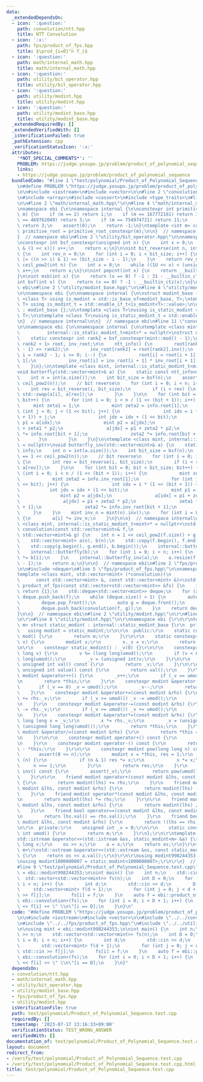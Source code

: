 ```yaml
---
data:
  _extendedDependsOn:
  - icon: ':question:'
    path: convolution/ntt.hpp
    title: NTT Convolution
  - icon: ':x:'
    path: fps/product_of_fps.hpp
    title: $\prod_{i=0}^n f_i$
  - icon: ':question:'
    path: math/internal_math.hpp
    title: math/internal_math.hpp
  - icon: ':question:'
    path: utility/bit_operator.hpp
    title: utility/bit_operator.hpp
  - icon: ':question:'
    path: utility/modint.hpp
    title: utility/modint.hpp
  - icon: ':question:'
    path: utility/modint_base.hpp
    title: utility/modint_base.hpp
  _extendedRequiredBy: []
  _extendedVerifiedWith: []
  _isVerificationFailed: true
  _pathExtension: cpp
  _verificationStatusIcon: ':x:'
  attributes:
    '*NOT_SPECIAL_COMMENTS*': ''
    PROBLEM: https://judge.yosupo.jp/problem/product_of_polynomial_sequence
    links:
    - https://judge.yosupo.jp/problem/product_of_polynomial_sequence
  bundledCode: "#line 1 \"test/polynomial/Product_of_Polynomial_Sequence.test.cpp\"\
    \n#define PROBLEM \"https://judge.yosupo.jp/problem/product_of_polynomial_sequence\"\
    \n\n#include <iostream>\n#include <vector>\n\n#line 2 \"convolution/ntt.hpp\"\n\
    \n#include <array>\n#include <cassert>\n#include <type_traits>\n#line 7 \"convolution/ntt.hpp\"\
    \n\n#line 2 \"math/internal_math.hpp\"\n\n#line 4 \"math/internal_math.hpp\"\n\
    \nnamespace ebi {\n\nnamespace internal {\n\nconstexpr int primitive_root_constexpr(int\
    \ m) {\n    if (m == 2) return 1;\n    if (m == 167772161) return 3;\n    if (m\
    \ == 469762049) return 3;\n    if (m == 754974721) return 11;\n    if (m == 998244353)\
    \ return 3;\n    assert(0);\n    return -1;\n}\ntemplate <int m> constexpr int\
    \ primitive_root = primitive_root_constexpr(m);\n\n}  // namespace internal\n\n\
    }  // namespace ebi\n#line 2 \"utility/bit_operator.hpp\"\n\nnamespace ebi {\n\
    \nconstexpr int bsf_constexpr(unsigned int n) {\n    int x = 0;\n    while (!(n\
    \ & (1 << x))) x++;\n    return x;\n}\n\nint bit_reverse(int n, int bit_size)\
    \ {\n    int rev_n = 0;\n    for (int i = 0; i < bit_size; i++) {\n        rev_n\
    \ |= ((n >> i) & 1) << (bit_size - i - 1);\n    }\n    return rev_n;\n}\n\nint\
    \ ceil_pow2(int n) {\n    int x = 0;\n    while ((1U << x) < (unsigned int)(n))\
    \ x++;\n    return x;\n}\n\nint popcnt(int x) {\n    return __builtin_popcount(x);\n\
    }\n\nint msb(int x) {\n    return (x == 0) ? -1 : 31 - __builtin_clz(x);\n}\n\n\
    int bsf(int x) {\n    return (x == 0) ? -1 : __builtin_ctz(x);\n}\n\n}  // namespace\
    \ ebi\n#line 2 \"utility/modint_base.hpp\"\n\n#line 4 \"utility/modint_base.hpp\"\
    \n\nnamespace ebi {\n\nnamespace internal {\n\nstruct modint_base {};\n\ntemplate\
    \ <class T> using is_modint = std::is_base_of<modint_base, T>;\ntemplate <class\
    \ T> using is_modint_t = std::enable_if_t<is_modint<T>::value>;\n\nstruct static_modint_base\
    \ : modint_base {};\n\ntemplate <class T>\nusing is_static_modint = std::is_base_of<internal::static_modint_base,\
    \ T>;\n\ntemplate <class T>\nusing is_static_modint_t = std::enable_if_t<is_static_modint<T>::value>;\n\
    \n}  // namespace internal\n\n}  // namespace ebi\n#line 11 \"convolution/ntt.hpp\"\
    \n\nnamespace ebi {\n\nnamespace internal {\n\ntemplate <class mint, int g = internal::primitive_root<mint::mod()>,\n\
    \          internal::is_static_modint_t<mint>* = nullptr>\nstruct ntt_info {\n\
    \    static constexpr int rank2 = bsf_constexpr(mint::mod() - 1);\n\n    std::array<mint,\
    \ rank2 + 1> root, inv_root;\n\n    ntt_info() {\n        root[rank2] = mint(g).pow((mint::mod()\
    \ - 1) >> rank2);\n        inv_root[rank2] = root[rank2].inv();\n        for (int\
    \ i = rank2 - 1; i >= 0; i--) {\n            root[i] = root[i + 1] * root[i +\
    \ 1];\n            inv_root[i] = inv_root[i + 1] * inv_root[i + 1];\n        }\n\
    \    }\n};\n\ntemplate <class mint, internal::is_static_modint_t<mint>* = nullptr>\n\
    void butterfly(std::vector<mint>& a) {\n    static const ntt_info<mint> info;\n\
    \    int n = int(a.size());\n    int bit_size = bsf(n);\n    assert(n == 1 <<\
    \ ceil_pow2(n));\n    // bit reverse\n    for (int i = 0; i < n; i++) {\n    \
    \    int rev = bit_reverse(i, bit_size);\n        if (i < rev) {\n           \
    \ std::swap(a[i], a[rev]);\n        }\n    }\n\n    for (int bit = 0; bit < bit_size;\
    \ bit++) {\n        for (int i = 0; i < n / (1 << (bit + 1)); i++) {\n       \
    \     mint zeta1 = 1;\n            mint zeta2 = info.root[1];\n            for\
    \ (int j = 0; j < (1 << bit); j++) {\n                int idx = i * (1 << (bit\
    \ + 1)) + j;\n                int jdx = idx + (1 << bit);\n                mint\
    \ p1 = a[idx];\n                mint p2 = a[jdx];\n                a[idx] = p1\
    \ + zeta1 * p2;\n                a[jdx] = p1 + zeta2 * p2;\n                zeta1\
    \ *= info.root[bit + 1];\n                zeta2 *= info.root[bit + 1];\n     \
    \       }\n        }\n    }\n}\n\ntemplate <class mint, internal::is_static_modint_t<mint>*\
    \ = nullptr>\nvoid butterfly_inv(std::vector<mint>& a) {\n    static const ntt_info<mint>\
    \ info;\n    int n = int(a.size());\n    int bit_size = bsf(n);\n    assert(n\
    \ == 1 << ceil_pow2(n));\n    // bit reverse\n    for (int i = 0; i < n; i++)\
    \ {\n        int rev = bit_reverse(i, bit_size);\n        if (i < rev) std::swap(a[i],\
    \ a[rev]);\n    }\n\n    for (int bit = 0; bit < bit_size; bit++) {\n        for\
    \ (int i = 0; i < n / (1 << (bit + 1)); i++) {\n            mint zeta1 = 1;\n\
    \            mint zeta2 = info.inv_root[1];\n            for (int j = 0; j < (1\
    \ << bit); j++) {\n                int idx = i * (1 << (bit + 1)) + j;\n     \
    \           int jdx = idx + (1 << bit);\n                mint p1 = a[idx];\n \
    \               mint p2 = a[jdx];\n                a[idx] = p1 + zeta1 * p2;\n\
    \                a[jdx] = p1 + zeta2 * p2;\n                zeta1 *= info.inv_root[bit\
    \ + 1];\n                zeta2 *= info.inv_root[bit + 1];\n            }\n   \
    \     }\n    }\n    mint inv_n = mint(n).inv();\n    for (int i = 0; i < n; i++)\
    \ {\n        a[i] *= inv_n;\n    }\n}\n\n}  // namespace internal\n\ntemplate\
    \ <class mint, internal::is_static_modint_t<mint>* = nullptr>\nstd::vector<mint>\
    \ convolution(const std::vector<mint>& f,\n                              const\
    \ std::vector<mint>& g) {\n    int n = 1 << ceil_pow2(f.size() + g.size() - 1);\n\
    \    std::vector<mint> a(n), b(n);\n    std::copy(f.begin(), f.end(), a.begin());\n\
    \    std::copy(g.begin(), g.end(), b.begin());\n    internal::butterfly(a);\n\
    \    internal::butterfly(b);\n    for (int i = 0; i < n; i++) {\n        a[i]\
    \ *= b[i];\n    }\n    internal::butterfly_inv(a);\n    a.resize(f.size() + g.size()\
    \ - 1);\n    return a;\n}\n\n}  // namespace ebi\n#line 2 \"fps/product_of_fps.hpp\"\
    \n\n#include <deque>\n#line 5 \"fps/product_of_fps.hpp\"\n\nnamespace ebi {\n\n\
    template <class mint, std::vector<mint> (*convolution)(\n                    \
    \      const std::vector<mint> &, const std::vector<mint> &)>\nstd::vector<mint>\
    \ product_of_fps(const std::vector<std::vector<mint>> &fs) {\n    if (fs.empty())\
    \ return {1};\n    std::deque<std::vector<mint>> deque;\n    for (auto &f : fs)\
    \ deque.push_back(f);\n    while (deque.size() > 1) {\n        auto f = deque.front();\n\
    \        deque.pop_front();\n        auto g = deque.front();\n        deque.pop_front();\n\
    \        deque.push_back(convolution(f, g));\n    }\n    return deque.front();\n\
    }\n\n}  // namespace ebi\n#line 2 \"utility/modint.hpp\"\n\r\n#line 6 \"utility/modint.hpp\"\
    \n\r\n#line 8 \"utility/modint.hpp\"\n\r\nnamespace ebi {\r\n\r\ntemplate <int\
    \ m> struct static_modint : internal::static_modint_base {\r\n  private:\r\n \
    \   using modint = static_modint;\r\n\r\n  public:\r\n    static constexpr int\
    \ mod() {\r\n        return m;\r\n    }\r\n\r\n    static constexpr modint raw(int\
    \ v) {\r\n        modint x;\r\n        x._v = v;\r\n        return x;\r\n    }\r\
    \n\r\n    constexpr static_modint() : _v(0) {}\r\n\r\n    constexpr static_modint(long\
    \ long v) {\r\n        v %= (long long)umod();\r\n        if (v < 0) v += (long\
    \ long)umod();\r\n        _v = (unsigned int)v;\r\n    }\r\n\r\n    constexpr\
    \ unsigned int val() const {\r\n        return _v;\r\n    }\r\n\r\n    constexpr\
    \ unsigned int value() const {\r\n        return val();\r\n    }\r\n\r\n    constexpr\
    \ modint &operator++() {\r\n        _v++;\r\n        if (_v == umod()) _v = 0;\r\
    \n        return *this;\r\n    }\r\n    constexpr modint &operator--() {\r\n \
    \       if (_v == 0) _v = umod();\r\n        _v--;\r\n        return *this;\r\n\
    \    }\r\n    constexpr modint &operator+=(const modint &rhs) {\r\n        _v\
    \ += rhs._v;\r\n        if (_v >= umod()) _v -= umod();\r\n        return *this;\r\
    \n    }\r\n    constexpr modint &operator-=(const modint &rhs) {\r\n        _v\
    \ -= rhs._v;\r\n        if (_v >= umod()) _v += umod();\r\n        return *this;\r\
    \n    }\r\n    constexpr modint &operator*=(const modint &rhs) {\r\n        unsigned\
    \ long long x = _v;\r\n        x *= rhs._v;\r\n        _v = (unsigned int)(x %\
    \ (unsigned long long)umod());\r\n        return *this;\r\n    }\r\n    constexpr\
    \ modint &operator/=(const modint &rhs) {\r\n        return *this = *this * rhs.inv();\r\
    \n    }\r\n\r\n    constexpr modint operator+() const {\r\n        return *this;\r\
    \n    }\r\n    constexpr modint operator-() const {\r\n        return modint()\
    \ - *this;\r\n    }\r\n\r\n    constexpr modint pow(long long n) const {\r\n \
    \       assert(0 <= n);\r\n        modint x = *this, res = 1;\r\n        while\
    \ (n) {\r\n            if (n & 1) res *= x;\r\n            x *= x;\r\n       \
    \     n >>= 1;\r\n        }\r\n        return res;\r\n    }\r\n    constexpr modint\
    \ inv() const {\r\n        assert(_v);\r\n        return pow(umod() - 2);\r\n\
    \    }\r\n\r\n    friend modint operator+(const modint &lhs, const modint &rhs)\
    \ {\r\n        return modint(lhs) += rhs;\r\n    }\r\n    friend modint operator-(const\
    \ modint &lhs, const modint &rhs) {\r\n        return modint(lhs) -= rhs;\r\n\
    \    }\r\n    friend modint operator*(const modint &lhs, const modint &rhs) {\r\
    \n        return modint(lhs) *= rhs;\r\n    }\r\n\r\n    friend modint operator/(const\
    \ modint &lhs, const modint &rhs) {\r\n        return modint(lhs) /= rhs;\r\n\
    \    }\r\n    friend bool operator==(const modint &lhs, const modint &rhs) {\r\
    \n        return lhs.val() == rhs.val();\r\n    }\r\n    friend bool operator!=(const\
    \ modint &lhs, const modint &rhs) {\r\n        return !(lhs == rhs);\r\n    }\r\
    \n\r\n  private:\r\n    unsigned int _v = 0;\r\n\r\n    static constexpr unsigned\
    \ int umod() {\r\n        return m;\r\n    }\r\n};\r\n\r\ntemplate <int m>\r\n\
    std::istream &operator>>(std::istream &os, static_modint<m> &a) {\r\n    long\
    \ long x;\r\n    os >> x;\r\n    a = x;\r\n    return os;\r\n}\r\ntemplate <int\
    \ m>\r\nstd::ostream &operator<<(std::ostream &os, const static_modint<m> &a)\
    \ {\r\n    return os << a.val();\r\n}\r\n\r\nusing modint998244353 = static_modint<998244353>;\r\
    \nusing modint1000000007 = static_modint<1000000007>;\r\n\r\n}  // namespace ebi\n\
    #line 9 \"test/polynomial/Product_of_Polynomial_Sequence.test.cpp\"\n\nusing mint\
    \ = ebi::modint998244353;\n\nint main() {\n    int n;\n    std::cin >> n;\n  \
    \  std::vector<std::vector<mint>> fs(n);\n    int D = 0;\n    for (int i = 0;\
    \ i < n; i++) {\n        int d;\n        std::cin >> d;\n        D += d;\n   \
    \     std::vector<mint> f(d + 1);\n        for (int j = 0; j < d + 1; j++) std::cin\
    \ >> f[j];\n        fs[i] = f;\n    }\n    auto f = ebi::product_of_fps<mint,\
    \ ebi::convolution>(fs);\n    for (int i = 0; i < D + 1; i++) {\n        std::cout\
    \ << f[i] << \" \\n\"[i == D];\n    }\n}\n"
  code: "#define PROBLEM \"https://judge.yosupo.jp/problem/product_of_polynomial_sequence\"\
    \n\n#include <iostream>\n#include <vector>\n\n#include \"../../convolution/ntt.hpp\"\
    \n#include \"../../fps/product_of_fps.hpp\"\n#include \"../../utility/modint.hpp\"\
    \n\nusing mint = ebi::modint998244353;\n\nint main() {\n    int n;\n    std::cin\
    \ >> n;\n    std::vector<std::vector<mint>> fs(n);\n    int D = 0;\n    for (int\
    \ i = 0; i < n; i++) {\n        int d;\n        std::cin >> d;\n        D += d;\n\
    \        std::vector<mint> f(d + 1);\n        for (int j = 0; j < d + 1; j++)\
    \ std::cin >> f[j];\n        fs[i] = f;\n    }\n    auto f = ebi::product_of_fps<mint,\
    \ ebi::convolution>(fs);\n    for (int i = 0; i < D + 1; i++) {\n        std::cout\
    \ << f[i] << \" \\n\"[i == D];\n    }\n}"
  dependsOn:
  - convolution/ntt.hpp
  - math/internal_math.hpp
  - utility/bit_operator.hpp
  - utility/modint_base.hpp
  - fps/product_of_fps.hpp
  - utility/modint.hpp
  isVerificationFile: true
  path: test/polynomial/Product_of_Polynomial_Sequence.test.cpp
  requiredBy: []
  timestamp: '2023-07-17 13:16:33+09:00'
  verificationStatus: TEST_WRONG_ANSWER
  verifiedWith: []
documentation_of: test/polynomial/Product_of_Polynomial_Sequence.test.cpp
layout: document
redirect_from:
- /verify/test/polynomial/Product_of_Polynomial_Sequence.test.cpp
- /verify/test/polynomial/Product_of_Polynomial_Sequence.test.cpp.html
title: test/polynomial/Product_of_Polynomial_Sequence.test.cpp
---
```

